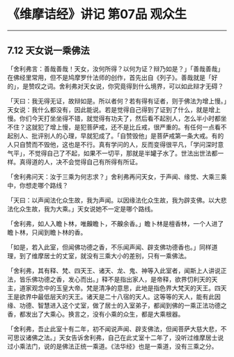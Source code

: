 # 《维摩诘经》讲记 第07品 观众生

------

## 7.12 天女说一乘佛法

「舍利弗言：善哉善哉！天女，汝何所得？以何为证？辩乃如是？」「善哉善哉」在佛经里常用，但不是鸠摩罗什法师的创作，首先出自《列子》。善哉就是「好的」，是赞叹之词。舍利弗对天女说，你究竟得到什么境界，可以如此辩才无碍？

「天曰：我无得无证，故辩如是。所以者何？若有得有证者，则于佛法为增上慢。」天女说：我什么都没有，因此能说。若是觉得自己得到了证到了什么，就是增上慢。你们今天打坐坐得不错，就觉得有功夫了，然后看不起别人，怎么半小时都坐不住？这就犯了增上慢，是犯菩萨戒，还不是比丘戒，很严重的。有任何一点看不起别人、批评别人的心理，早就犯成了。「自赞毁他」是菩萨戒第一条大戒。有的人只自赞而不毁他，这也是不行。真有学问的人，反而变得很平凡，「学问深时意气平」，不觉得自己了不起，如果不一切平，那就是半罐子水了。世法出世法都一样。真得道的人，决不会觉得自己有所得有所证。

「舍利弗问天：汝于三乘为何志求？」舍利弗再问天女，于声闻、缘觉、大乘三乘中，你想走哪个路线？

「天曰：以声闻法化众生故，我为声闻。以因缘法化众生故，我为辟支佛。以大悲法化众生故，我为大乘。」天女说她不一定是哪个路线。

「舍利弗，如人入瞻卜林，唯齅瞻卜，不齅余香。」瞻卜林是檀香林，一个人进了瞻卜林，只闻到瞻卜林的香。

「如是，若入此室，但闻佛功德之香，不乐闻声闻、辟支佛功德香也。」同样道理，到了维摩居士的丈室，就没有三乘大小的差别，只有一乘佛法。

「舍利弗，其有释、梵、四天王、诸天、龙、鬼、神等入此室者，闻斯上人讲说正法，皆乐佛功德之香，发心而出。」释不是指出家人，是帝释，欲界忉利天的天主，道家观念中的玉皇大帝。梵是清净的意思，此地是指色界大梵天的天王。四天王是欲界中最低层天的天王。诸天是二十八宿的天人。这等等的天人，能有此因缘、功德、智慧进入这个丈室，做了居士的入室弟子，都闻到佛的一乘正法功德之香，都发出了大乘心。换言之，没有小乘的众生，都是大乘根器。

「舍利弗，吾止此室十有二年，初不闻说声闻、辟支佛法，但闻菩萨大慈大悲，不可思议诸佛之法。」天女告诉舍利弗，自己在此丈室十二年了，没听过维摩居士说过小乘法门，说的是佛法正统一乘道。《法华经》也是一乘道，没有三乘之分。

